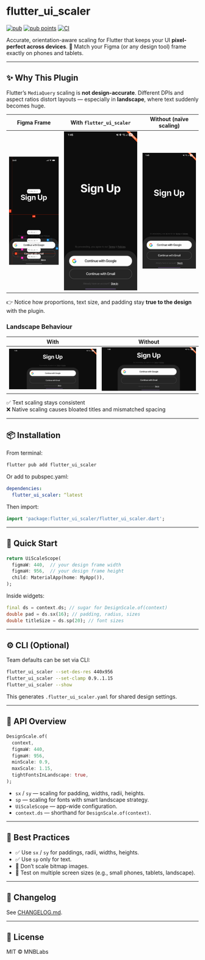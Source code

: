 # flutter_ui_scaler

[![pub](https://img.shields.io/pub/v/flutter_ui_scaler.svg)](https://pub.dev/packages/flutter_ui_scaler)
[![pub points](https://img.shields.io/pub/points/flutter_ui_scaler)](https://pub.dev/packages/flutter_ui_scaler/score)
[![CI](https://github.com/MNBLabs/flutter_ui_scaler/actions/workflows/ci.yaml/badge.svg)](https://github.com/MNBLabs/flutter_ui_scaler/actions)

Accurate, orientation-aware scaling for Flutter that keeps your UI **pixel-perfect across devices**.
🎯 Match your Figma (or any design tool) frame exactly on phones and tablets.

---

## ✨ Why This Plugin

Flutter’s `MediaQuery` scaling is **not design-accurate**.
Different DPIs and aspect ratios distort layouts — especially in **landscape**, where text suddenly becomes huge.

| Figma Frame                       | With `flutter_ui_scaler`        | Without (naïve scaling)         |
| --------------------------------- | -------------------------------- | -------------------------------- |
| ![Figma](assets/figma_design.png) | ![With](assets/with_plugin.png) | ![Without](assets/without_plugin.png) |

👉 Notice how proportions, text size, and padding stay **true to the design** with the plugin.

### Landscape Behaviour

| With                                      | Without                                       |
| ----------------------------------------- | --------------------------------------------- |
| ![With Landscape](assets/landsp_with_plugin.png) | ![Without Landscape](assets/landsp_without_plugin.png) |

✅ Text scaling stays consistent  
❌ Native scaling causes bloated titles and mismatched spacing

---

## 📦 Installation

From terminal:

```bash
flutter pub add flutter_ui_scaler
```

Or add to pubspec.yaml:

```yaml
dependencies:
  flutter_ui_scaler: ^latest
```

Then import:

```dart
import 'package:flutter_ui_scaler/flutter_ui_scaler.dart';
```

---

## 🚀 Quick Start

```dart
return UiScaleScope(
  figmaW: 440,  // your design frame width
  figmaH: 956,  // your design frame height
  child: MaterialApp(home: MyApp()),
);
```

Inside widgets:

```dart
final ds = context.ds; // sugar for DesignScale.of(context)
double pad = ds.sx(16); // padding, radius, sizes
double titleSize = ds.sp(20); // font sizes
```

---

## ⚙️ CLI (Optional)

Team defaults can be set via CLI:

```bash
flutter_ui_scaler --set-des-res 440x956
flutter_ui_scaler --set-clamp 0.9..1.15
flutter_ui_scaler --show
```

This generates `.flutter_ui_scaler.yaml` for shared design settings.

---

## 🧠 API Overview

```dart
DesignScale.of(
  context,
  figmaW: 440,
  figmaH: 956,
  minScale: 0.9,
  maxScale: 1.15,
  tightFontsInLandscape: true,
);
```

- `sx` / `sy` — scaling for padding, widths, radii, heights.
- `sp` — scaling for fonts with smart landscape strategy.
- `UiScaleScope` — app-wide configuration.
- `context.ds` — shorthand for `DesignScale.of(context)`.

---

## 📐 Best Practices

- ✅ Use `sx` / `sy` for paddings, radii, widths, heights.
- ✅ Use `sp` only for text.
- 🚫 Don’t scale bitmap images.
- 🧪 Test on multiple screen sizes (e.g., small phones, tablets, landscape).

---

## 📝 Changelog

See [CHANGELOG.md](https://pub.dev/packages/flutter_ui_scaler/changelog).

---

## 📄 License

MIT © MNBLabs

